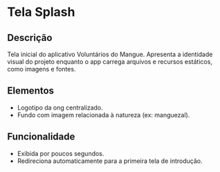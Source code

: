 # Tela Splash

## Descrição

Tela inicial do aplicativo Voluntários do Mangue. Apresenta a identidade visual do projeto enquanto o app carrega arquivos e recursos estáticos, como imagens e fontes.

## Elementos

- Logotipo da ong centralizado.
- Fundo com imagem relacionada à natureza (ex: manguezal).

## Funcionalidade

- Exibida por poucos segundos.
- Redireciona automaticamente para a primeira tela de introdução.